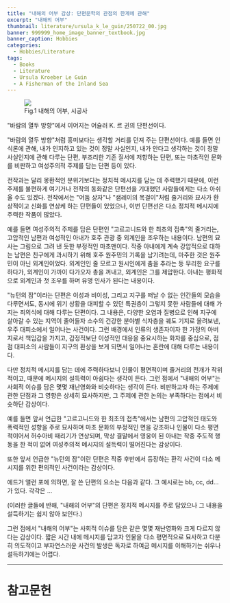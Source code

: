 ```yaml
---
title: "내해의 어부 감상: 단편문학의 관점의 한계에 관해"
excerpt: "내해의 어부"
thumbnail: literature/ursula_k_le_guin/250722_00.jpg
banner: 999999_home_image_banner_textbook.jpg
banner_caption: Hobbies
categories:
  - Hobbies/Literature
tags:
  - Books
  - Literature
  - Ursula Kroeber Le Guin
  - A Fisherman of the Inland Sea
---
```


<figure class="align-center" style="width: 30%">
  <a href="{{ site.url }}{{ site.baseurl }}/assets/images/literature/ursula_k_le_guin/250722_00.jpg">
  <img src="{{ site.url }}{{ site.baseurl }}/assets/images/literature/ursula_k_le_guin/250722_00.jpg">
  </a>
  <figcaption>
  Fig.1 내해의 어부, 시공사
  </figcaption>
</figure>

"바람의 열두 방향"에서 이어지는 어슐러 K. 르 귄의 단편선이다. 

"바람의 열두 방향"처럼 흥미보다는 생각할 거리를 던져 주는 단편선이다. 예를 들면 인식론에 관해, 내가 인지하고 있는 것이 정말 사실인지, 내가 안다고 생각하는 것이 정말 사실인지에 관해 다루는 단편, 부조리한 기존 질서에 저항하는 단편, 또는 마초적인 문화를 비판하고 여성주의적 주제를 담는 단편 등이 있다.

전작과는 달리 몽환적인 분위기보다는 정치적 메시지를 담는 데 주력했기 때문에, 이런 주제를 불편하게 여기거나 전작의 동화같은 단편선을 기대했던 사람들에게는 다소 아쉬울 수도 있겠다. 전작에서는 "어둠 상자"나 "샘레이의 목걸이"처럼 줄거리와 묘사가 환상적이고 신화를 연상케 하는 단편들이 있었으나, 이번 단편선은 다소 정치적 메시지에 주력한 작품이 많았다.

예를 들면 여성주의적 주제를 담은 단편인 "고르고니드와 한 최초의 접촉"의 줄거리는, 고압적인 남편과 여성적인 아내가 호주 관광 중 외계인을 조우하는 내용이다. 남편의 묘사는 그림으로 그려 낸 듯한 부정적인 마초맨이다. 작중 아내에게 계속 강압적으로 대하는 남편은 친구에게 과시하기 위해 호주 원주민의 기록을 남기려는데, 마주한 것은 원주민이 아닌 외계인이었다. 외계인인 줄 모르고 원시인에게 춤을 추라는 등 무리한 요구를 하다가, 외계인이 가까이 다가오자 총을 꺼내고, 외계인은 그를 제압한다. 아내는 평화적으로 외계인과 첫 조우를 하며 유명 인사가 된다는 내용이다.

"뉴턴의 잠"이라는 단편은 이성과 비이성, 그리고 지구를 떠날 수 없는 인간들의 모습을 다루면서도, 동시에 위기 상황을 대피할 수 있던 특권층이 그렇지 못한 사람들에 대해 가지는 죄의식에 대해 다루는 단편이다. 그 내용은, 다양한 오염과 질병으로 인해 지구에 살아갈 수 있는 지역이 줄어들자 소수의 건강한 분야별 식자층을 궤도 기지로 올려보낸, 우주 대피소에서 일어나는 사건이다. 그런 배경에서 인류의 생존자이자 한 가정의 아버지로서 책임감을 가지고, 감정적보단 이성적인 대응을 중요시하는 화자를 중심으로, 점점 대피소의 사람들이 지구의 환상을 보게 되면서 일어나는 혼란에 대해 다루는 내용이다.

다만 정치적 메시지를 담는 데에 주력하다보니 인물이 평면적이며 줄거리의 전개가 작위적이고, 때문에 메시지의 설득력이 아쉽다는 생각이 든다. 그런 점에서 "내해의 어부"는 사회적 이슈를 담은 몇몇 재난영화와 비슷하다는 생각이 든다. 비판하고자 하는 주제에 관한 단점과 그 영향은 상세히 묘사하지만, 그 주제에 관한 논의는 부족하다는 점에서 비슷하단 감상이다.

예를 들면 앞서 언급한 "고르고니드와 한 최초의 접촉"에서는 남편의 고압적인 태도와 폭력적인 성향을 주로 묘사하며 마초 문화의 부정적인 면을 강조하나 인물이 다소 평면적이어서 허수아비 때리기가 연상되며, 막상 결말에서 영웅이 된 아내는 작중 주도적 행동을 한 적이 없어 여성주의적 메시지의 설득력이 떨어진다는 감상이다.

또한 앞서 언급한 "뉴턴의 잠"이란 단편은 작중 후반에서 등장하는 환각 사건이 다소 메시지를 위한 편의적인 사건이라는 감상이다. 

<!-- 고 독자를 설득하기에는 단편소설이라는 형식은 다소 한계가 있다는 생각이 든다. 글쓴이의 생각을 독자에게 설득하는 논설문의 요소와, 짧은 길이에서 독자에게 강한 인상을 남기는 단편소설의 요소가 서로 어울리기 힘들다는 생각이다.

가와사키 쇼헤이의 "리뷰 쓰는 법"에 의하면, 비평을 쓰기 위해선 주제에 관한 자료를 찾고 대립하는 의견에 관한 분석의 과정이 필요하다. [1] 한쪽을 악마화하며 일방적인 주장을 펴는 것 보다는, 다양한 반대 의견에 대한 논의와 발전 과정을 살펴 보고 주장을 펴는 것이 보다 많은 사람을 설득할 수 있는 방법이라 생각한다.

그 예시로는 J. S. 밀의 "자유론"이 있다. "자유론"은 당시 독자들이 반론해 온 주장을 제시하고 이를 다시 반박하며 주장을 강화하며, 역사적 및 종교적 사례를 제시해 주장을 뒷받침한다. 시대가 지나 사상과 토론의 자유가 당연시되고 무종교 비율이 높은 한국에서는 종종 이 장황한 논증 과정을 선호하지 않는 독자도 있으나, 다양한 역사적 예시와 논증으로 주장을 강화하는 "자유론"의 구성은 독자를 설득시키기에 적절한 구조이다.
 -->
에드거 앨런 포에 의하면, 잘 쓴 단편의 요소는 다음과 같다. 그 예시로는 bb, cc, dd...가 있다. 각각은 ...

(이러한 글들에 반해, "내해의 어부"의 단편은 정치적 메시지를 주로 담았으나 그 내용을 설득하기는 쉽지 않아 보인다.)

그런 점에서 "내해의 어부"는 사회적 이슈를 담은 같은 몇몇 재난영화와 크게 다르지 않다는 감상이다. 짧은 시간 내에 메시지를 담고자 인물을 다소 평면적으로 묘사하고 다분히 의도적이고 부자연스러운 사건의 발생은 독자로 하여금 메시지를 이해하기는 쉬우나 설득하기에는 어렵다. 

---

# 참고문헌

